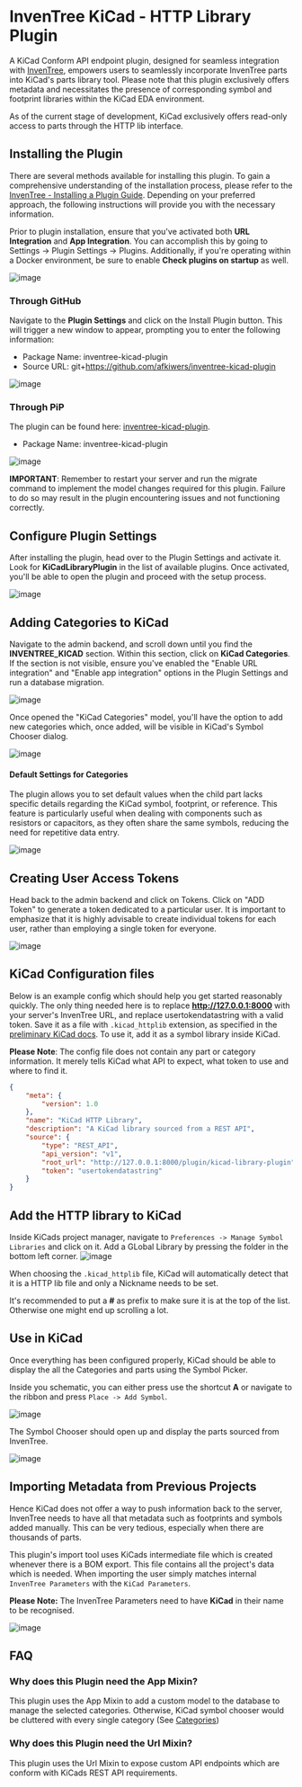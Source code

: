 # InvenTree KiCad - HTTP Library Plugin

A KiCad Conform API endpoint plugin, designed for seamless integration with [InvenTree](https://inventree.org), empowers users to seamlessly incorporate InvenTree parts into KiCad's parts library tool. Please note that this plugin exclusively offers metadata and necessitates the presence of corresponding symbol and footprint libraries within the KiCad EDA environment.

As of the current stage of development, KiCad exclusively offers read-only access to parts through the HTTP lib interface.

## Installing the Plugin
There are several methods available for installing this plugin. To gain a comprehensive understanding of the installation process, please refer to the [InvenTree - Installing a Plugin Guide](https://docs.inventree.org/en/latest/extend/plugins/install/#installation-methods). Depending on your preferred approach, the following instructions will provide you with the necessary information.

Prior to plugin installation, ensure that you've activated both **URL Integration** and **App Integration**. You can accomplish this by going to Settings → Plugin Settings → Plugins. Additionally, if you're operating within a Docker environment, be sure to enable **Check plugins on startup** as well.

![image](https://raw.githubusercontent.com/afkiwers/inventree_kicad/main/images/plugin_general_settings.png)

### Through GitHub
Navigate to the **Plugin Settings** and click on the Install Plugin button. This will trigger a new window to appear, prompting you to enter the following information:

- Package Name: inventree-kicad-plugin
- Source URL: git+https://github.com/afkiwers/inventree-kicad-plugin

![image](https://raw.githubusercontent.com/afkiwers/inventree_kicad/main/images/install_plugin_via_github_url.png)

### Through PiP
The plugin can be found here: [inventree-kicad-plugin](https://pypi.org/project/inventree-kicad-plugin/).

- Package Name: inventree-kicad-plugin

![image](images/pip_install.png)


**IMPORTANT**: Remember to restart your server and run the migrate command to implement the model changes required for this plugin. Failure to do so may result in the plugin encountering issues and not functioning correctly.

## Configure Plugin Settings
After installing the plugin, head over to the Plugin Settings and activate it. Look for **KiCadLibraryPlugin** in the list of available plugins. Once activated, you'll be able to open the plugin and proceed with the setup process.

![image](https://github.com/afkiwers/inventree_kicad/raw/main/images/admin_add_change_categories.png)

## Adding Categories to KiCad
Navigate to the admin backend, and scroll down until you find the **INVENTREE_KICAD** section. Within this section, click on **KiCad Categories**.
If the section is not visible, ensure you've enabled the "Enable URL integration" and "Enable app integration" options in the Plugin Settings and run a database migration.

![image](https://github.com/afkiwers/inventree_kicad/raw/main/images/admin_model.png)

Once opened the "KiCad Categories" model, you'll have the option to add new categories which, once added, will be visible in KiCad's Symbol Chooser dialog.

![image](https://github.com/afkiwers/inventree_kicad/raw/main/images/admin_add_change_categories.png)

#### Default Settings for Categories
The plugin allows you to set default values when the child part lacks specific details regarding the KiCad symbol, footprint, or reference. This feature is particularly useful when dealing with components such as resistors or capacitors, as they often share the same symbols, reducing the need for repetitive data entry.

![image](https://github.com/afkiwers/inventree_kicad/raw/main/images/admin_add_category.png)

## Creating User Access Tokens
Head back to the admin backend and click on Tokens. Click on "ADD Token" to generate a token dedicated to a particular user. It is important to emphasize that it is highly advisable to create individual tokens for each user, rather than employing a single token for everyone.

![image](https://github.com/afkiwers/inventree_kicad/raw/main/images/admin_tokens.png)

## KiCad Configuration files
Below is an example config which should help you get started reasonably quickly. The only thing needed here is to replace **http://127.0.0.1:8000** with your server's InvenTree URL, and replace usertokendatastring with a valid token. Save it as a file with `.kicad_httplib` extension, as specified in the [preliminary KiCad docs](https://docs.kicad.org/master/en/eeschema/eeschema_advanced.html#http-libraries). To use it, add it as a symbol library inside KiCad.

**Please Note**: The config file does not contain any part or category information. It merely tells KiCad what API to expect, what token to use and where to find it.

```json
{
    "meta": {
        "version": 1.0
    },
    "name": "KiCad HTTP Library",
    "description": "A KiCad library sourced from a REST API",
    "source": {
        "type": "REST_API",
        "api_version": "v1",
        "root_url": "http://127.0.0.1:8000/plugin/kicad-library-plugin",
        "token": "usertokendatastring"
    }
}
```
## Add the HTTP library to KiCad

Inside KiCads project manager, navigate to `Preferences -> Manage Symbol Libraries` and click on it. Add a GLobal Library by pressing the folder in the bottom left corner.
![image](/images/add_symbol_lib.png)

When choosing the `.kicad_httplib` file, KiCad will automatically detect that it is a HTTP lib file and only a Nickname needs to be set.

It's recommended to put a **#** as prefix to make sure it is at the top of the list. Otherwise one might end up scrolling a lot.

## Use in KiCad

Once everything has been configured properly, KiCad should be able to display the all the Categories and parts using the Symbol Picker. 

Inside you schematic, you can either press use the shortcut **A** or navigate to the ribbon and press `Place -> Add Symbol`.

![image](/images/eeschema_open_chooser.png)

The Symbol Chooser should open up and display the parts sourced from InvenTree.

![image](/images/symbol_chooser.png)

## Importing Metadata from Previous Projects
Hence KiCad does not offer a way to push information back to the server, InvenTree needs to have all that metadata such as footprints and symbols added manually. This can be very tedious, especially when there are thousands of parts.

This plugin's import tool uses KiCads intermediate file which is created whenever there is a BOM export. This file contains all the project's data which is needed. When importing the user simply matches internal `InvenTree Parameters` with the `KiCad Parameters`.

**Please Note:** The InvenTree Parameters need to have **KiCad** in their name to be recognised.

![image](/images/kicad_meta_data_import.png) 

## FAQ

### Why does this Plugin need the App Mixin?

This plugin uses the App Mixin to add a custom model to the database to manage the selected categories. Otherwise, KiCad symbol chooser would be cluttered with every single category (See [Categories](#adding-categories-to-kicad))

### Why does this Plugin need the Url Mixin?

This plugin uses the Url Mixin to expose custom API endpoints which are conform with KiCads REST API requirements.

